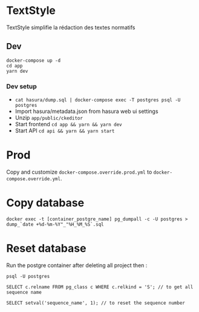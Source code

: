 # TextStyle

TextStyle simplifie la rédaction des textes normatifs

## Dev

```
docker-compose up -d
cd app
yarn dev
```

### Dev setup

- `cat hasura/dump.sql | docker-compose exec -T postgres psql -U postgres`
- Import hasura/metadata.json from hasura web ui settings
- Unzip `app/public/ckeditor`
- Start frontend `cd app && yarn && yarn dev`
- Start API `cd api && yarn && yarn start`

# Prod

Copy and customize `docker-compose.override.prod.yml` to `docker-compose.override.yml`.

# Copy database

```
docker exec -t [container_postgre_name] pg_dumpall -c -U postgres > dump_`date +%d-%m-%Y"_"%H_%M_%S`.sql
```

# Reset database

Run the postgre container after deleting all project then :

```
psql -U postgres

SELECT c.relname FROM pg_class c WHERE c.relkind = 'S'; // to get all sequence name

SELECT setval('sequence_name', 1); // to reset the sequence number
```
